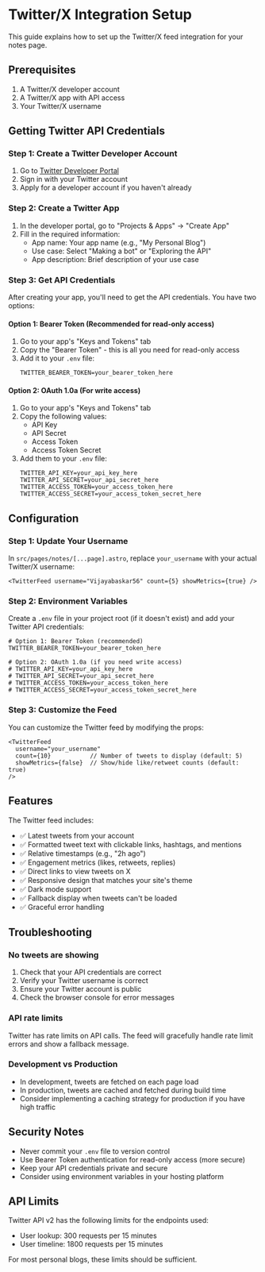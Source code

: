# Twitter/X Integration Setup

This guide explains how to set up the Twitter/X feed integration for your notes page.

## Prerequisites

1. A Twitter/X developer account
2. A Twitter/X app with API access
3. Your Twitter/X username

## Getting Twitter API Credentials

### Step 1: Create a Twitter Developer Account

1. Go to [Twitter Developer Portal](https://developer.twitter.com/)
2. Sign in with your Twitter account
3. Apply for a developer account if you haven't already

### Step 2: Create a Twitter App

1. In the developer portal, go to "Projects & Apps" → "Create App"
2. Fill in the required information:
   - App name: Your app name (e.g., "My Personal Blog")
   - Use case: Select "Making a bot" or "Exploring the API"
   - App description: Brief description of your use case

### Step 3: Get API Credentials

After creating your app, you'll need to get the API credentials. You have two options:

#### Option 1: Bearer Token (Recommended for read-only access)

1. Go to your app's "Keys and Tokens" tab
2. Copy the "Bearer Token" - this is all you need for read-only access
3. Add it to your `.env` file:
   ```
   TWITTER_BEARER_TOKEN=your_bearer_token_here
   ```

#### Option 2: OAuth 1.0a (For write access)

1. Go to your app's "Keys and Tokens" tab
2. Copy the following values:
   - API Key
   - API Secret
   - Access Token
   - Access Token Secret
3. Add them to your `.env` file:
   ```
   TWITTER_API_KEY=your_api_key_here
   TWITTER_API_SECRET=your_api_secret_here
   TWITTER_ACCESS_TOKEN=your_access_token_here
   TWITTER_ACCESS_SECRET=your_access_token_secret_here
   ```

## Configuration

### Step 1: Update Your Username

In `src/pages/notes/[...page].astro`, replace `your_username` with your actual Twitter/X username:

```astro
<TwitterFeed username="Vijayabaskar56" count={5} showMetrics={true} />
```

### Step 2: Environment Variables

Create a `.env` file in your project root (if it doesn't exist) and add your Twitter API credentials:

```env
# Option 1: Bearer Token (recommended)
TWITTER_BEARER_TOKEN=your_bearer_token_here

# Option 2: OAuth 1.0a (if you need write access)
# TWITTER_API_KEY=your_api_key_here
# TWITTER_API_SECRET=your_api_secret_here
# TWITTER_ACCESS_TOKEN=your_access_token_here
# TWITTER_ACCESS_SECRET=your_access_token_secret_here
```

### Step 3: Customize the Feed

You can customize the Twitter feed by modifying the props:

```astro
<TwitterFeed 
  username="your_username" 
  count={10}           // Number of tweets to display (default: 5)
  showMetrics={false}  // Show/hide like/retweet counts (default: true)
/>
```

## Features

The Twitter feed includes:

- ✅ Latest tweets from your account
- ✅ Formatted tweet text with clickable links, hashtags, and mentions
- ✅ Relative timestamps (e.g., "2h ago")
- ✅ Engagement metrics (likes, retweets, replies)
- ✅ Direct links to view tweets on X
- ✅ Responsive design that matches your site's theme
- ✅ Dark mode support
- ✅ Fallback display when tweets can't be loaded
- ✅ Graceful error handling

## Troubleshooting

### No tweets are showing

1. Check that your API credentials are correct
2. Verify your Twitter username is correct
3. Ensure your Twitter account is public
4. Check the browser console for error messages

### API rate limits

Twitter has rate limits on API calls. The feed will gracefully handle rate limit errors and show a fallback message.

### Development vs Production

- In development, tweets are fetched on each page load
- In production, tweets are cached and fetched during build time
- Consider implementing a caching strategy for production if you have high traffic

## Security Notes

- Never commit your `.env` file to version control
- Use Bearer Token authentication for read-only access (more secure)
- Keep your API credentials private and secure
- Consider using environment variables in your hosting platform

## API Limits

Twitter API v2 has the following limits for the endpoints used:
- User lookup: 300 requests per 15 minutes
- User timeline: 1800 requests per 15 minutes

For most personal blogs, these limits should be sufficient. 
